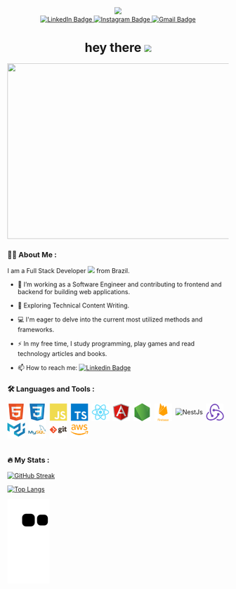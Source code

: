

<!--
**LucianoAjs/LucianoAjs** is a ✨ _special_ ✨ repository because its `README.md` (this file) appears on your GitHub profile.

Here are some ideas to get you started:

- 🔭 I’m currently working on ...
- 🌱 I’m currently learning ...
- 👯 I’m looking to collaborate on ...
- 🤔 I’m looking for help with ...
- 💬 Ask me about ...
- 📫 How to reach me: ...
- 😄 Pronouns: ...
- ⚡ Fun fact: ...
-->

<div id="header" align="center">
   <img src="https://media.giphy.com/media/v1.Y2lkPTc5MGI3NjExZnRmc2RnbjA4YzM3aXEycDkzZHprM3gwdXRpOGlzazRwdGRjZG04dSZlcD12MV9pbnRlcm5hbF9naWZfYnlfaWQmY3Q9cw/M9gbBd9nbDrOTu1Mqx/giphy.gif" width="100"/>

   <div id="badges">
     <a href="https://www.linkedin.com/in/luciano-silva-18aaa2161">
        <img src="https://img.shields.io/badge/LinkedIn-blue?style=for-the-badge&logo=linkedin&logoColor=pink" alt="LinkedIn Badge"/>
     </a>
     <a href="https://www.instagram.com/lucksanjos/">
        <img src="https://img.shields.io/badge/Instagram-white?style=for-the-badge&logo=youtube&logoColor=white" alt="Instagram Badge"/>
     </a>
     <a href="your-Gmail-URL">
       <img src="https://img.shields.io/badge/Gmail-white?style=for-the-badge&logo=gmail&logoColor=red" alt="Gmail Badge"/>
     </a>
  </div>
  
<h1>
  hey there
  <img src="https://media.giphy.com/media/hvRJCLFzcasrR4ia7z/giphy.gif" width="40px"/>
</h1>

</div>

<div align="center">
  <img src="https://media.giphy.com/media/dWesBcTLavkZuG35MI/giphy.gif" width="600" height="400"/>
</div>

### :woman_technologist: About Me :
I am a Full Stack Developer <img src="https://media.giphy.com/media/WUlplcMpOCEmTGBtBW/giphy.gif" width="40"> from Brazil.
- :telescope: I’m working as a Software Engineer and contributing to frontend and backend for building web applications.

- :seedling: Exploring Technical Content Writing.

- :computer: I'm eager to delve into the current most utilized methods and frameworks.

- :zap: In my free time, I study programming, play games and read technology articles and books.

- :mailbox: How to reach me: [![Linkedin Badge](https://img.shields.io/badge/-Luciano-blue?style=flat&logo=Linkedin&logoColor=white)](https://www.linkedin.com/in/luciano-silva-18aaa2161/)




### :hammer_and_wrench: Languages and Tools :

<div>
 <img align="center" alt="HTML" height="40" width="40" src="https://raw.githubusercontent.com/devicons/devicon/master/icons/html5/html5-original.svg">&nbsp;
  <img align="center" alt="CSS" height="40" width="40" src="https://raw.githubusercontent.com/devicons/devicon/master/icons/css3/css3-original.svg">&nbsp;
  <img align="center" alt="Js" height="40" width="40" src="https://raw.githubusercontent.com/devicons/devicon/master/icons/javascript/javascript-plain.svg">&nbsp;
  <img align="center" alt="Ts" height="40" width="40" src="https://raw.githubusercontent.com/devicons/devicon/master/icons/typescript/typescript-plain.svg">&nbsp;
  <img align="center" alt="React" height="40" width="40" src="https://raw.githubusercontent.com/devicons/devicon/master/icons/react/react-original.svg">&nbsp;
  <img align="center" alt="Angular" height="40" width="40" src="https://raw.githubusercontent.com/devicons/devicon/master/icons/angularjs/angularjs-original.svg">&nbsp;
  <img align="center" alt="NodeJS" height="40" width="40" src="https://raw.githubusercontent.com/devicons/devicon/master/icons/nodejs/nodejs-original.svg">&nbsp;
  <img align="center" src="https://github.com/devicons/devicon/blob/master/icons/firebase/firebase-plain-wordmark.svg" title="Firebase" alt="Firebase" width="40" height="40"/>&nbsp;
  <img align="center" alt="NestJs" height="40" width="40" src="https://cdn.jsdelivr.net/gh/devicons/devicon/icons/nestjs/nestjs-plain.svg">&nbsp;
  <img align="center" src="https://github.com/devicons/devicon/blob/master/icons/redux/redux-original.svg" title="Redux" alt="Redux " width="40" height="40"/>&nbsp;
  <img align="center" src="https://github.com/devicons/devicon/blob/master/icons/materialui/materialui-original.svg" title="Material UI" alt="Material UI" width="40" height="40"/>&nbsp;
  <img align="center" src="https://github.com/devicons/devicon/blob/master/icons/mysql/mysql-original-wordmark.svg" title="MySQL"  alt="MySQL" width="40" height="40"/>&nbsp;
  <img align="center" src="https://github.com/devicons/devicon/blob/master/icons/git/git-original-wordmark.svg" title="Git" **alt="Git" width="40" height="40"/>&nbsp;
  <img align="center" src="https://github.com/devicons/devicon/blob/master/icons/amazonwebservices/amazonwebservices-plain-wordmark.svg" title="AWS" alt="AWS" width="40" height="40"/>&nbsp;
</div>

<br/>


### :fire: My Stats :

[![GitHub Streak](http://github-readme-streak-stats.herokuapp.com?user=LucianoAjs&theme=dark&background=000000)](https://git.io/streak-stats)

[![Top Langs](https://github-readme-stats.vercel.app/api/top-langs/?username=LucianoAjs&layout=compact&theme=vision-friendly-dark)](https://github.com/anuraghazra/github-readme-stats)

![Snake animation](https://github.com/LucianoAjs/LucianoAjs/blob/output/github-contribution-grid-snake.svg)




